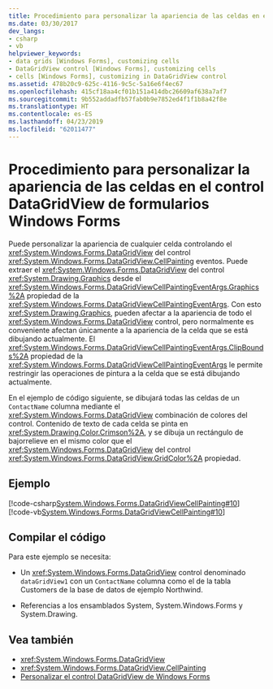 ```yaml
---
title: Procedimiento para personalizar la apariencia de las celdas en el control DataGridView de formularios Windows Forms
ms.date: 03/30/2017
dev_langs:
- csharp
- vb
helpviewer_keywords:
- data grids [Windows Forms], customizing cells
- DataGridView control [Windows Forms], customizing cells
- cells [Windows Forms], customizing in DataGridView control
ms.assetid: 478b20c9-625c-4116-9c5c-5a16e6f4ec67
ms.openlocfilehash: 415cf18aa4cf01b151a414dbc26609af638a7af7
ms.sourcegitcommit: 9b552addadfb57fab0b9e7852ed4f1f1b8a42f8e
ms.translationtype: HT
ms.contentlocale: es-ES
ms.lasthandoff: 04/23/2019
ms.locfileid: "62011477"
---
```

# <a name="how-to-customize-the-appearance-of-cells-in-the-windows-forms-datagridview-control"></a>Procedimiento para personalizar la apariencia de las celdas en el control DataGridView de formularios Windows Forms
Puede personalizar la apariencia de cualquier celda controlando el <xref:System.Windows.Forms.DataGridView> del control <xref:System.Windows.Forms.DataGridView.CellPainting> eventos. Puede extraer el <xref:System.Windows.Forms.DataGridView> del control <xref:System.Drawing.Graphics> desde el <xref:System.Windows.Forms.DataGridViewCellPaintingEventArgs.Graphics%2A> propiedad de la <xref:System.Windows.Forms.DataGridViewCellPaintingEventArgs>. Con esto <xref:System.Drawing.Graphics>, pueden afectar a la apariencia de todo el <xref:System.Windows.Forms.DataGridView> control, pero normalmente es conveniente afectan únicamente a la apariencia de la celda que se está dibujando actualmente. El <xref:System.Windows.Forms.DataGridViewCellPaintingEventArgs.ClipBounds%2A> propiedad de la <xref:System.Windows.Forms.DataGridViewCellPaintingEventArgs> le permite restringir las operaciones de pintura a la celda que se está dibujando actualmente.  
  
 En el ejemplo de código siguiente, se dibujará todas las celdas de un `ContactName` columna mediante el <xref:System.Windows.Forms.DataGridView> combinación de colores del control. Contenido de texto de cada celda se pinta en <xref:System.Drawing.Color.Crimson%2A>, y se dibuja un rectángulo de bajorrelieve en el mismo color que el <xref:System.Windows.Forms.DataGridView> del control <xref:System.Windows.Forms.DataGridView.GridColor%2A> propiedad.  
  
## <a name="example"></a>Ejemplo  
 [!code-csharp[System.Windows.Forms.DataGridViewCellPainting#10](~/samples/snippets/csharp/VS_Snippets_Winforms/System.Windows.Forms.DataGridViewCellPainting/CS/form1.cs#10)]
 [!code-vb[System.Windows.Forms.DataGridViewCellPainting#10](~/samples/snippets/visualbasic/VS_Snippets_Winforms/System.Windows.Forms.DataGridViewCellPainting/VB/form1.vb#10)]  
  
## <a name="compiling-the-code"></a>Compilar el código  
 Para este ejemplo se necesita:  
  
- Un <xref:System.Windows.Forms.DataGridView> control denominado `dataGridView1` con un `ContactName` columna como el de la tabla Customers de la base de datos de ejemplo Northwind.  
  
- Referencias a los ensamblados System, System.Windows.Forms y System.Drawing.  
  
## <a name="see-also"></a>Vea también

- <xref:System.Windows.Forms.DataGridView>
- <xref:System.Windows.Forms.DataGridView.CellPainting>
- [Personalizar el control DataGridView de Windows Forms](customizing-the-windows-forms-datagridview-control.md)
